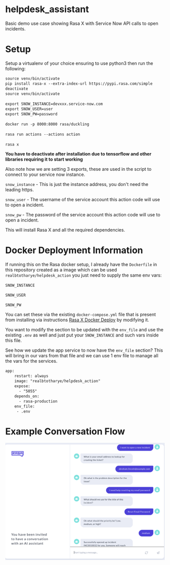 # helpdesk_assistant
Basic demo use case showing Rasa X with Service Now API calls to open incidents.

# Setup
Setup a virtualenv of your choice ensuring to use python3 then run the following:

```
source venv/bin/activate
pip install rasa-x --extra-index-url https://pypi.rasa.com/simple
deactivate
source venv/bin/activate

export SNOW_INSTANCE=devxxx.service-now.com
export SNOW_USER=user
export SNOW_PW=password

docker run -p 8000:8000 rasa/duckling

rasa run actions --actions action

rasa x
```
**You have to deactivate after installation due to tensorflow and other libraries requiring it to start working**

Also note how we are setting 3 exports, these are used in the script to connect to your service now instance.

`snow_instance` - This is just the instance address, you don't need the leading https.

`snow_user` - The username of the service account this action code will use to open a incident.

`snow_pw` - The password of the service account this action code will use to open a incident.

This will install Rasa X and all the required dependencies.

# Docker Deployment Information
If running this on the Rasa docker setup, I already have the `Dockerfile` in this repository created as a image which can be used `realbtotharye/helpdesk_action` you just need to supply the same env vars: 

`SNOW_INSTANCE`

`SNOW_USER`

`SNOW_PW`

You can set these via the existing `docker-compose.yml` file that is present from installing via instructions [Rasa X Docker Deploy](https://rasa.com/docs/rasa-x/deploy/#quick-installation) by modifying it.

You want to modify the section to be updated with the `env_file` and use the existing `.env` as well and just put your `SNOW_INSTANCE` and such vars inside this file.

See how we update the app service to now have the `env_file` section?  This will bring in our vars from that file and we can use 1 env file to manage all the vars for the services.

```
app:
    restart: always
    image: "realbtotharye/helpdesk_action"
    expose:
      - "5055"
    depends_on:
      - rasa-production
    env_file:
     - .env
```


# Example Conversation Flow
![Rasa Screenshot](https://github.com/btotharye/helpdesk_assistant/blob/master/screenshots/demo_ss.png)
